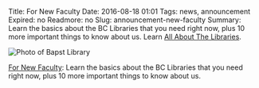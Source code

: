 Title: For New Faculty
Date: 2016-08-18 01:01 
Tags: news, announcement
Expired: no 
Readmore: no
Slug: announcement-new-faculty
Summary: Learn the basics about the BC Libraries that you need right now, plus 10 more important things to know about us. Learn <a href="http://libguides.bc.edu/newfaculty">All About The Libraries</a>.

<img src="http://s3.amazonaws.com/libapps/accounts/10684/images/bapst-banner.png" alt="Photo of Bapst Library">

<a href="http://libguides.bc.edu/newfaculty">For New Faculty</a>: Learn the basics about the BC Libraries that you need right now, plus 10 more important things to know about us.

<!-- USEFUL CUT AND PASTE STUFF.

<img src="/theme/img/news/201X-XX/XXXX.png" alt="words" class="float_left">

<img src="/theme/img/news/201X-XX/XXXX.png" alt="words" class="float_right">

<a href="#" target="_blank">

-->